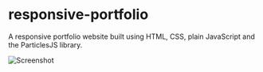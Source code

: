 # responsive-portfolio

A responsive portfolio website built using HTML, CSS, plain JavaScript and the ParticlesJS library.

![Screenshot](website-img.png)
